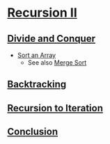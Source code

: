 # [Recursion II](https://leetcode.com/explore/learn/card/recursion-ii/)

## [Divide and Conquer](https://leetcode.com/explore/learn/card/recursion-ii/470/divide-and-conquer/)

- [Sort an Array](dc/sort_an_array.go)
  - See also [Merge Sort](../sort/merge.go)

## [Backtracking](https://leetcode.com/explore/learn/card/recursion-ii/472/backtracking/)



## [Recursion to Iteration](https://leetcode.com/explore/learn/card/recursion-ii/503/recursion-to-iteration/)



## [Conclusion](https://leetcode.com/explore/learn/card/recursion-ii/507/beyond-recursion/)


